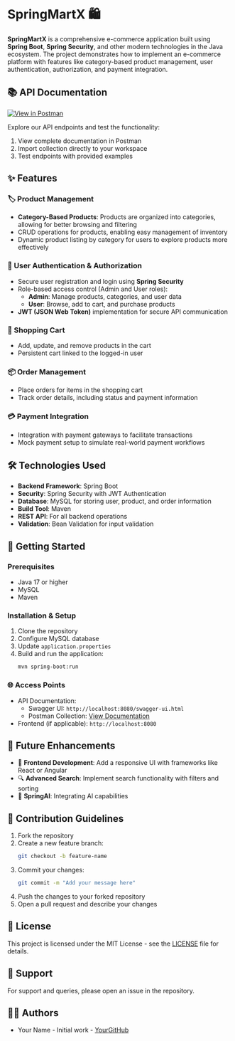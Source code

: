 # SpringMartX 🛍️

**SpringMartX** is a comprehensive e-commerce application built using **Spring Boot**, **Spring Security**, and other modern technologies in the Java ecosystem. The project demonstrates how to implement an e-commerce platform with features like category-based product management, user authentication, authorization, and payment integration. 

## 📚 API Documentation
[![View in Postman](https://img.shields.io/badge/View%20Documentation-Postman-orange)](your_postman_link_here)

Explore our API endpoints and test the functionality:
1. View complete documentation in Postman
2. Import collection directly to your workspace
3. Test endpoints with provided examples

## ✨ Features

### 🏷️ Product Management
- **Category-Based Products**: Products are organized into categories, allowing for better browsing and filtering
- CRUD operations for products, enabling easy management of inventory
- Dynamic product listing by category for users to explore products more effectively

### 🔐 User Authentication & Authorization
- Secure user registration and login using **Spring Security**
- Role-based access control (Admin and User roles):
  - **Admin**: Manage products, categories, and user data
  - **User**: Browse, add to cart, and purchase products
- **JWT (JSON Web Token)** implementation for secure API communication

### 🛒 Shopping Cart
- Add, update, and remove products in the cart
- Persistent cart linked to the logged-in user

### 📦 Order Management
- Place orders for items in the shopping cart
- Track order details, including status and payment information

### 💳 Payment Integration
- Integration with payment gateways to facilitate transactions
- Mock payment setup to simulate real-world payment workflows

## 🛠️ Technologies Used
- **Backend Framework**: Spring Boot
- **Security**: Spring Security with JWT Authentication
- **Database**: MySQL for storing user, product, and order information
- **Build Tool**: Maven
- **REST API**: For all backend operations
- **Validation**: Bean Validation for input validation

## 🚀 Getting Started

### Prerequisites
- Java 17 or higher
- MySQL
- Maven

### Installation & Setup
1. Clone the repository
2. Configure MySQL database
3. Update `application.properties`
4. Build and run the application:
   ```bash
   mvn spring-boot:run
   ```

### 🌐 Access Points
- API Documentation: 
  - Swagger UI: `http://localhost:8080/swagger-ui.html`
  - Postman Collection: [View Documentation](your_postman_link_here)
- Frontend (if applicable): `http://localhost:8080`

## 🔮 Future Enhancements
- 🎨 **Frontend Development**: Add a responsive UI with frameworks like React or Angular
- 🔍 **Advanced Search**: Implement search functionality with filters and sorting
- 🤖 **SpringAI**: Integrating AI capabilities

## 🤝 Contribution Guidelines
1. Fork the repository
2. Create a new feature branch:
   ```bash
   git checkout -b feature-name
   ```
3. Commit your changes:
   ```bash
   git commit -m "Add your message here"
   ```
4. Push the changes to your forked repository
5. Open a pull request and describe your changes

## 📄 License
This project is licensed under the MIT License - see the [LICENSE](LICENSE) file for details.

## 💬 Support
For support and queries, please open an issue in the repository.

## 👨‍💻 Authors
- Your Name - Initial work - [YourGitHub](your_github_profile_link)
